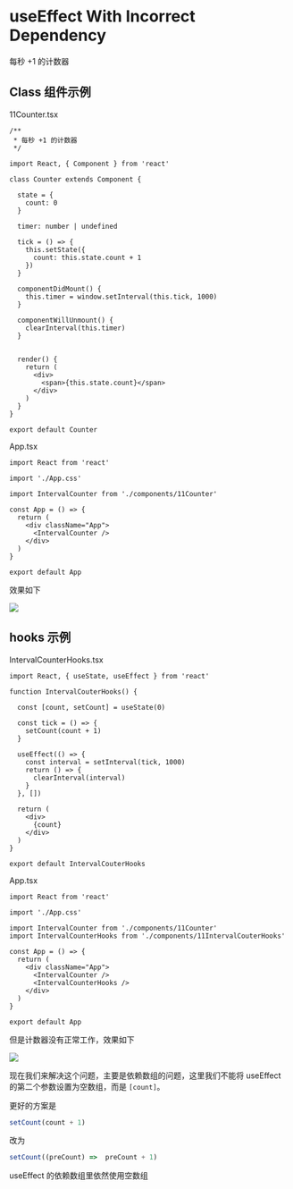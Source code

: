 # useEffect With Incorrect Dependency

每秒 +1 的计数器

## Class 组件示例

11Counter.tsx

``` tsx
/**
 * 每秒 +1 的计数器
 */

import React, { Component } from 'react'

class Counter extends Component {

  state = {
    count: 0
  }

  timer: number | undefined

  tick = () => {
    this.setState({
      count: this.state.count + 1
    })
  }

  componentDidMount() {
    this.timer = window.setInterval(this.tick, 1000)
  }

  componentWillUnmount() {
    clearInterval(this.timer)
  }


  render() {
    return (
      <div>
        <span>{this.state.count}</span>
      </div>
    )
  }
}

export default Counter

```

App.tsx

``` tsx
import React from 'react'

import './App.css'

import IntervalCounter from './components/11Counter'

const App = () => {
  return (
    <div className="App">
      <IntervalCounter />
    </div>
  )
}

export default App

```

效果如下

![](https://gw.alicdn.com/tfs/TB1CiNxx9f2gK0jSZFPXXXsopXa-487-270.gif)

## hooks 示例

IntervalCounterHooks.tsx

``` tsx
import React, { useState, useEffect } from 'react'

function IntervalCouterHooks() {

  const [count, setCount] = useState(0)

  const tick = () => {
    setCount(count + 1)
  }

  useEffect(() => {
    const interval = setInterval(tick, 1000)
    return () => {
      clearInterval(interval)
    }
  }, [])

  return (
    <div>
      {count}
    </div>
  )
}

export default IntervalCouterHooks

```

App.tsx

``` tsx
import React from 'react'

import './App.css'

import IntervalCounter from './components/11Counter'
import IntervalCounterHooks from './components/11IntervalCouterHooks'

const App = () => {
  return (
    <div className="App">
      <IntervalCounter />
      <IntervalCounterHooks />
    </div>
  )
}

export default App

```

但是计数器没有正常工作，效果如下

![](https://gw.alicdn.com/tfs/TB13TdBx7T2gK0jSZPcXXcKkpXa-425-270.gif)

现在我们来解决这个问题，主要是依赖数组的问题，这里我们不能将 useEffect 的第二个参数设置为空数组，而是 `[count]`。

更好的方案是

``` js
setCount(count + 1)
```

改为

``` js
setCount((preCount) =>  preCount + 1)
```

useEffect 的依赖数组里依然使用空数组

